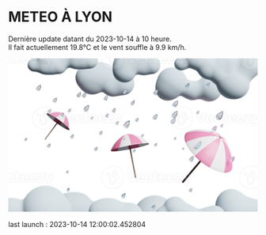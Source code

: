 # METEO À LYON

Dernière update datant du 2023-10-14 à 10 heure.  
Il fait actuellement 19.8°C et le vent souffle à 9.9 km/h.      

![](./.github/rain.png)

last launch : 2023-10-14 12:00:02.452804
